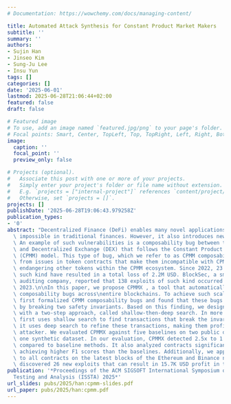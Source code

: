 ```yaml
---
# Documentation: https://wowchemy.com/docs/managing-content/

title: Automated Attack Synthesis for Constant Product Market Makers
subtitle: ''
summary: ''
authors:
- Sujin Han
- Jinseo Kim
- Sung-Ju Lee
- Insu Yun
tags: []
categories: []
date: '2025-06-01'
lastmod: 2025-06-28T21:06:44+02:00
featured: false
draft: false

# Featured image
# To use, add an image named `featured.jpg/png` to your page's folder.
# Focal points: Smart, Center, TopLeft, Top, TopRight, Left, Right, BottomLeft, Bottom, BottomRight.
image:
  caption: ''
  focal_point: ''
  preview_only: false

# Projects (optional).
#   Associate this post with one or more of your projects.
#   Simply enter your project's folder or file name without extension.
#   E.g. `projects = ["internal-project"]` references `content/project/deep-learning/index.md`.
#   Otherwise, set `projects = []`.
projects: []
publishDate: '2025-06-28T19:06:43.979258Z'
publication_types:
- '0'
abstract: "Decentralized Finance (DeFi) enables many novel applications that were\
  \ impossible in traditional finances. However, it also introduces new types of vulnerabilities.\
  \ An example of such vulnerabilities is a composability bug between token contracts\
  \ and Decentralized Exchange (DEX) that follows the Constant Product Market Maker\
  \ (CPMM) model. This type of bug, which we refer to as CPMM composability bug, originates\
  \ from issues in token contracts that make them incompatible with CPMMs, thereby\
  \ endangering other tokens within the CPMM ecosystem. Since 2022, 23 exploits of\
  \ such kind have resulted in a total loss of 2.2M USD. BlockSec, a smart contract\
  \ auditing company, reported that 138 exploits of such kind occurred just in February\
  \ 2023.\n\nIn this paper, we propose CPMMX , a tool that automatically detects CPMM\
  \ composability bugs across\nentire blockchains. To achieve such scalability, we\
  \ first formalized CPMM composability bugs and found that these bugs can be induced\
  \ by breaking two safety invariants. Based on this finding, we designed CPMMX equipped\
  \ with a two-step approach, called shallow-then-deep search. In more detail, it\
  \ first uses shallow search to find transactions that break the invariants. Then,\
  \ it uses deep search to refine these transactions, making them profitable for the\
  \ attacker. We evaluated CPMMX against five baselines on two public datasets and\
  \ one synthetic dataset. In our evaluation, CPMMX detected 2.5x to 1.5x more vulnerabilities\
  \ compared to baseline methods. It also analyzed contracts significantly faster,\
  \ achieving higher F1 scores than the baselines. Additionally, we applied CPMMX\
  \ to all contracts on the latest blocks of the Ethereum and Binance networks and\
  \ discovered 26 new exploits that can result in 15.7K USD profit in total."
publication: '*Proceedings of the ACM SIGSOFT International Symposium on Software
  Testing and Analysis (ISSTA) 2025*'
url_slides: pubs/2025/han:cpmm-slides.pdf
url_paper: pubs/2025/han:cpmm.pdf
---
```

